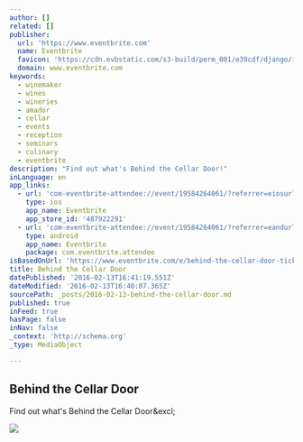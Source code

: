 ```yaml
---
author: []
related: []
publisher:
  url: 'https://www.eventbrite.com'
  name: Eventbrite
  favicon: 'https://cdn.evbstatic.com/s3-build/perm_001/e39cdf/django/images/icons/favicons/favicon.ico'
  domain: www.eventbrite.com
keywords:
  - winemaker
  - wines
  - wineries
  - amador
  - cellar
  - events
  - reception
  - seminars
  - culinary
  - eventbrite
description: "Find out what's Behind the Cellar Door!"
inLanguage: en
app_links:
  - url: 'com-eventbrite-attendee://event/19584264061/?referrer=eiosurlxfbk'
    type: ios
    app_name: Eventbrite
    app_store_id: '487922291'
  - url: 'com-eventbrite-attendee://event/19584264061/?referrer=eandurlxfbk'
    type: android
    app_name: Eventbrite
    package: com.eventbrite.attendee
isBasedOnUrl: 'https://www.eventbrite.com/e/behind-the-cellar-door-tickets-19584264061'
title: Behind the Cellar Door
datePublished: '2016-02-13T16:41:19.551Z'
dateModified: '2016-02-13T16:40:07.365Z'
sourcePath: _posts/2016-02-13-behind-the-cellar-door.md
published: true
inFeed: true
hasPage: false
inNav: false
_context: 'http://schema.org'
_type: MediaObject

---
```

<article style=""><h1>Behind the Cellar Door</h1><p>Find out what's Behind the Cellar Door&amp;excl;</p><img src="https://img.evbuc.com/https%3A%2F%2Fimg.evbuc.com%2Fhttps%253A%252F%252Fcdn.evbuc.com%252Fimages%252F17076603%252F2944622071%252F1%252Foriginal.jpg%3Frect%3D0%252C38%252C1500%252C750%26s%3D364d22daf84a632ffe5d5cb548c12943?w=1000&amp;s=bcd12283142afd030ce3067377594137" /></article>